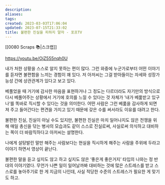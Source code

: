 ```yaml
---
description:
aliases: 
tags: 
created: 2023-03-03T17:06:04
updated: 2023-07-15T21:33:02
title: 불편한 진실을 피하지 말자 - 포프TV
---
```

[[0080 Scraps 📚|스크랩]]

https://youtu.be/OjZ555nqh0U

내가 처한 상황을 스스로 알지 못하는 편이 많다. 그런 와중에 누군가로부터 어떤 이야기를 듣자면 불편함을 느끼는 경험이 꽤 있다. 저 아저씨는 그걸 받아들이는 자세와 성장가능성 간에 상관관계가 있다고 보고 있다.  
  
베풀었을 때 거기에 감사한 마음을 표현하거나 그 정도는 다르더라도 자기만의 방식으로 다시 베풀어주는 상황에서 거기에 호의를 느낄 수 있다는 것 자체가 ’내가 베풂받고 있구나‘를 똑바로 직시할 수 있다는 것을 의미한다. 어떤 사람은 그런 베풂을 감사하게 되면 져 주고 들어간다는 편견을 가지고 있기 때문에 갖은 수를 써서라도 이유를 대려고 한다.  
  
불편한 진실, 진실이 아닐 수도 있지만, 불편한 진실은 마치 일어나지도 않은 전쟁을 위해 매일 총신을 닦는 병사의 모습과도 같이 스스로 진실로써, 사실로써 의식하고 대비하는 쪽이 더 바람직하다고 아저씨는 설명한다.  
  
나에게 설탕발린 말만 해주는 사람보다는 현실을 직시하게 해주는 사람을 주위에 두라고 이야기 하면서 영상이 끝난다.  
  
불편한 말을 듣고 싶지도 않고 하고 싶지도 않은 ‘좋은게 좋은거지’ 타입의 나와는 정 반대의 이야기였다. 무언가 나쁜 일이 일어날까봐 대비하는 것에 많은 스트레스를 받고 스스로를 놓아주기로 한 게 지금의 나인데, 사실 적당한 수준의 스트레스가 필요한 게 맞기도 하고.
